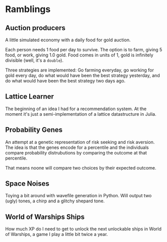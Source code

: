 # Ramblings

## Auction producers

A little simulated economy with a daily food for gold auction.

Each person needs 1 food per day to survive. The option is to farm, giving 5 food, or work, giving 1.0 gold. Food comes in units of 1, gold is infinitely divisible (well, it's a `double`).

Three strategies are implemented: Go farming everyday, go working for gold every day, do what would have been the best strategy yesterday, and do what would have been the best strategy two days ago.

## Lattice Learner

The beginning of an idea I had for a recommendation system. At the moment it's just a semi-implementation of a lattice datastructure in Julia.

## Probability Genes

An attempt at a genetic representation of risk seeking and risk aversion. The idea is that the genes encode for a percentile and the individuals compare probability distrubutions by comparing the outcome at that percentile.

That means noone will compare two choices by their expected outcome.

## Space Noises

Toying a bit around with wavefile generation in Python. Will output two (ugly) tones, a chirp and a glitchy shepard tone.

## World of Warships Ships

How much XP do I need to get to unlock the next unlockable ships in World of Warships, a game I play a little bit twice a year.
